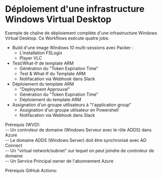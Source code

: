# Déploiement d'une infrastructure Windows Virtual Desktop<br/>

Exemple de chaîne de déploiement complète d'une infrastructure Windows Virtual Desktop. Ce Workflows exécute quatre jobs:<br/>
- Build d'une image Windows 10 multi-sessions avec Packer :
    - L'installation FSLogix
    - Player VLC
- Test/What-If de template ARM
    - Génération du "Token Expiration Time"
    - Test & What-If du Template ARM
    - Notifacation via Webhook dans Slack 
- Déploiement du template ARM
    - "Deployment Approuval"
    - Génération du "Token Expiration Time"
    - Déploiement du template ARM
- Assignation d'un groupe utilisateurs à "l'application group"
    - Assignation d'un groupe utilsateur en Powershell
    - Notifacation via Webhook dans Slack

Prérequis (WVD):<br/>
-- Un controleur de domaine (Windows Serveur avec le rôle ADDS) dans Azure<br/>
-- Le domaine ADDS (Windows Server) doit être synchronisé avec AD Connect<br/>
-- Un "virtual network/subnet" sur lequel on peut joindre de controleur de domaine<br/>
-- Un Service Principal owner de l'abonnement Azure

Prérequis GitHub Actions:<br/>

   
